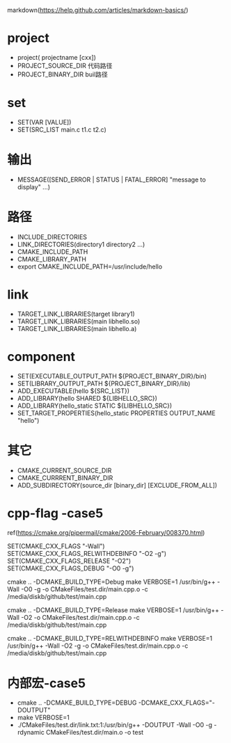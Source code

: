markdown(https://help.github.com/articles/markdown-basics/)

# project
* project( projectname [cxx])
* PROJECT_SOURCE_DIR 代码路径
* PROJECT_BINARY_DIR buil路径

# set
* SET(VAR [VALUE])
* SET(SRC_LIST main.c t1.c t2.c)

# 输出
* MESSAGE([SEND_ERROR | STATUS | FATAL_ERROR] "message to display" ...)

# 路径
* INCLUDE_DIRECTORIES
* LINK_DIRECTORIES(directory1 directory2 ...)
* CMAKE_INCLUDE_PATH
* CMAKE_LIBRARY_PATH
* export CMAKE_INCLUDE_PATH=/usr/include/hello

# link
* TARGET_LINK_LIBRARIES(target library1)
* TARGET_LINK_LIBRARIES(main libhello.so)
* TARGET_LINK_LIBRARIES(main libhello.a)

# component
* SET(EXECUTABLE_OUTPUT_PATH ${PROJECT_BINARY_DIR}/bin)
* SET(LIBRARY_OUTPUT_PATH ${PROJECT_BINARY_DIR}/lib)
* ADD_EXECUTABLE(hello ${SRC_LIST})
* ADD_LIBRARY(hello SHARED ${LIBHELLO_SRC})
* ADD_LIBRARY(hello_static STATIC ${LIBHELLO_SRC})
* SET_TARGET_PROPERTIES(hello_static PROPERTIES OUTPUT_NAME "hello")

# 其它
* CMAKE_CURRENT_SOURCE_DIR
* CMAKE_CURRRENT_BINARY_DIR
* ADD_SUBDIRECTORY(source_dir [binary_dir] [EXCLUDE_FROM_ALL])

# cpp-flag -case5
ref(https://cmake.org/pipermail/cmake/2006-February/008370.html)

SET(CMAKE_CXX_FLAGS "-Wall")
SET(CMAKE_CXX_FLAGS_RELWITHDEBINFO "-O2 -g")
SET(CMAKE_CXX_FLAGS_RELEASE "-O2")
SET(CMAKE_CXX_FLAGS_DEBUG  "-O0 -g")

cmake .. -DCMAKE_BUILD_TYPE=Debug
make VERBOSE=1
/usr/bin/g++    -Wall -O0 -g   -o CMakeFiles/test.dir/main.cpp.o -c /media/diskb/github/test/main.cpp

cmake .. -DCMAKE_BUILD_TYPE=Release
make VERBOSE=1
/usr/bin/g++    -Wall -O2   -o CMakeFiles/test.dir/main.cpp.o -c /media/diskb/github/test/main.cpp

cmake .. -DCMAKE_BUILD_TYPE=RELWITHDEBINFO
make VERBOSE=1
/usr/bin/g++    -Wall -O2 -g   -o CMakeFiles/test.dir/main.cpp.o -c /media/diskb/github/test/main.cpp

# 内部宏-case5
* cmake .. -DCMAKE_BUILD_TYPE=DEBUG -DCMAKE_CXX_FLAGS="-DOUTPUT"
* make VERBOSE=1
* ./CMakeFiles/test.dir/link.txt:1:/usr/bin/g++  -DOUTPUT -Wall -O0 -g  -rdynamic CMakeFiles/test.dir/main.o  -o test
